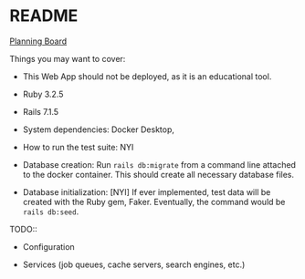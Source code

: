 # README

[Planning Board](https://github.com/users/TylerAndreasen/projects/3)



Things you may want to cover:

* This Web App should not be deployed, as it is an educational tool.

* Ruby 3.2.5

* Rails 7.1.5

* System dependencies: Docker Desktop,

* How to run the test suite: NYI

* Database creation: Run `rails db:migrate` from a command line attached to the docker container. This should create all necessary database files. 

* Database initialization: [NYI] If ever implemented, test data will be created with the Ruby gem, Faker. Eventually, the command would be `rails db:seed`.

TODO::

* Configuration

* Services (job queues, cache servers, search engines, etc.)